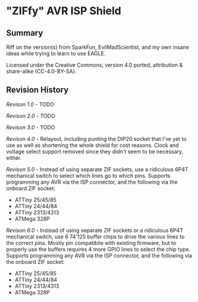 "ZIFfy" AVR ISP Shield
======================

Summary
-------

Riff on the version(s) from SparkFun, EvilMadScientist, and my own insane ideas while trying to learn to use EAGLE.

Licensed under the Creative Commons, version 4.0 ported, attribution & share-alike (CC-4.0-BY-SA).

Revision History
----------------

*Revison 1.0* - TODO

*Revison 2.0* - TODO

*Revison 3.0* - TODO

*Revison 4.0* - Relayout, including punting the DIP20 socket that I've yet to use as well as shortening the whole shield for cost reasons. Clock and voltage select support removed since they didn't seem to be necessary, either.

*Revison 5.0* - Instead of using separate ZIF sockets, use a ridiculous 6P4T mechanical switch to select which lines go to which pins. Supports programming any AVR via the ISP connector, and the following via the onboard ZIF socket:

* ATTiny 25/45/85
* ATTiny 24/44/84
* ATTiny 2313/4313
* ATMega 328P

*Revison 6.0* - Instead of using separate ZIF sockets or a ridiculous 6P4T mechanical switch, use 6 74'125 buffer chips to drive the various lines to the correct pins. Mostly pin compatibile with existing firmware, but to properly use the buffers requires 4 more GPIO lines to select the chip type. Supports programming any AVR via the ISP connector, and the following via the onboard ZIF socket:
* ATTiny 25/45/85
* ATTiny 24/44/84
* ATTiny 2313/4313
* ATMega 328P

